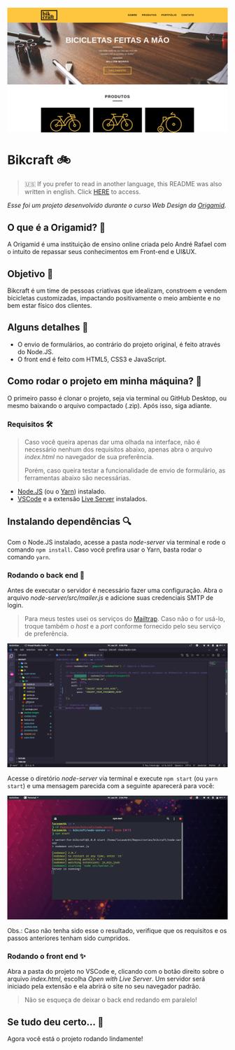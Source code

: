 ![Bikcraft](readme-images/bikcraft.png)

# Bikcraft :bike:

> :us: If you prefer to read in another language, this README was also written in english. Click [HERE](https://github.com/lucasmc64/bikcraft/blob/main/README.md) to access.

*Esse foi um projeto desenvolvido durante o curso Web Design da [Origamid](https://www.origamid.com/).*

## O que é a Origamid? :wolf:

A Origamid é uma instituição de ensino online criada pelo André Rafael com o intuito de repassar seus conhecimentos em Front-end e UI&UX.

## Objetivo :dart:

Bikcraft é um time de pessoas criativas que idealizam, constroem e vendem bicicletas customizadas, impactando positivamente o meio ambiente e no bem estar físico dos clientes.

## Alguns detalhes :scroll:

* O envio de formulários, ao contrário do projeto original, é feito através do Node.JS.
* O front end é feito com HTML5, CSS3 e JavaScript.

## Como rodar o projeto em minha máquina? :thinking:

O primeiro passo é clonar o projeto, seja via terminal ou GitHub Desktop, ou mesmo baixando o arquivo compactado (.zip). Após isso, siga  adiante.

### Requisitos :hammer_and_wrench:

> Caso você queira apenas dar uma olhada na interface, não é necessário nenhum dos requisitos abaixo, apenas abra o arquivo *index.html* no navegador de sua preferência.
>
> Porém, caso queira testar a funcionalidade de envio de formulário, as ferramentas abaixo são necessárias.

* [Node.JS](https://nodejs.org/) (ou o [Yarn](https://yarnpkg.com/))  instalado.
* [VSCode](https://code.visualstudio.com/) e a extensão [Live Server](https://marketplace.visualstudio.com/items?itemName=ritwickdey.LiveServer) instalados.

## Instalando dependências :mag:

Com o Node.JS instalado, acesse a pasta *node-server* via terminal e rode o comando `npm install`. Caso você prefira usar o Yarn, basta rodar o comando `yarn`.

### Rodando o back end :goggles:

Antes de executar o servidor é necessário fazer uma configuração. Abra o arquivo *node-server/src/mailer.js* e adicione suas credenciais SMTP de login.

> Para meus testes usei os serviços do [Mailtrap](https://mailtrap.io/). Caso não o for usá-lo, troque também o *host* e a *port* conforme fornecido pelo seu serviço de preferência.

![Credenciais de login](readme-images/changing-smtp-login.png)

Acesse o diretório *node-server* via terminal e execute `npm start` (ou `yarn start`) e uma mensagem parecida com a seguinte aparecerá para você:

![Rodando o servidor](readme-images/running-server.png)

Obs.: Caso não tenha sido esse o resultado, verifique que os requisitos e os passos anteriores tenham sido cumpridos.

### Rodando o front end :sparkles:

Abra a pasta do projeto no VSCode e, clicando com o botão direito sobre o arquivo *index.html*, escolha *Open with Live Server*. Um servidor será iniciado pela extensão e ela abrirá o site no seu navegador padrão.

> Não se esqueça de deixar o back end redando em paralelo!

## Se tudo deu certo... :tada:

Agora você está o projeto rodando lindamente!
